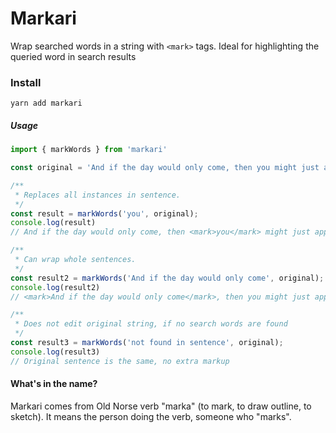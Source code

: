 # Markari

Wrap searched words in a string with `<mark>` tags. Ideal for highlighting the queried word in search results

### Install

`yarn add markari`

##### Usage

```javascript
import { markWords } from 'markari'

const original = 'And if the day would only come, then you might just appear, even though you\'d soon be gone';

/**
 * Replaces all instances in sentence. 
 */
const result = markWords('you', original);
console.log(result)
// And if the day would only come, then <mark>you</mark> might just appear, even though <mark>you</mark>\'d soon be gone

/**
 * Can wrap whole sentences.
 */
const result2 = markWords('And if the day would only come', original);
console.log(result2)
// <mark>And if the day would only come</mark>, then you might just appear, even though you\'d soon be gone

/**
 * Does not edit original string, if no search words are found 
 */
const result3 = markWords('not found in sentence', original);
console.log(result3)
// Original sentence is the same, no extra markup
```

#### What's in the name?

Markari comes from Old Norse verb "marka" (to mark, to draw outline, to sketch). It means the person doing the verb, someone who "marks".
